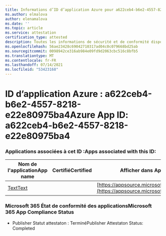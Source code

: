 ```yaml
---
title: Informations d’ID d’application Azure pour a622ceb4-b6e2-4557-8218-e22e80975ba4
ms.author: elmalova
author: elenamalova
ms.date: ''
ms.topic: article
ms.service: attestation
certification_type: attested
description: Toutes les informations de sécurité et de conformité disponibles pour a622ceb4-b6e2-4557-8218-e22e80975ba4.
ms.openlocfilehash: 56ae23428c69042710317ad04c0c079668bd25ab
ms.sourcegitcommit: 0098942ce316ab984e09fd9d2063cbc516c8bfb5
ms.translationtype: MT
ms.contentlocale: fr-FR
ms.lasthandoff: 07/14/2021
ms.locfileid: "53423168"
---
```

# <a name="azure-app-id-a622ceb4-b6e2-4557-8218-e22e80975ba4"></a><span data-ttu-id="9b78f-103">ID d’application Azure : a622ceb4-b6e2-4557-8218-e22e80975ba4</span><span class="sxs-lookup"><span data-stu-id="9b78f-103">Azure App ID: a622ceb4-b6e2-4557-8218-e22e80975ba4</span></span>


### <a name="apps-associated-with-this-id"></a><span data-ttu-id="9b78f-104">Applications associées à cet ID :</span><span class="sxs-lookup"><span data-stu-id="9b78f-104">Apps associated with this ID:</span></span>
| <span data-ttu-id="9b78f-105">**Nom de l'application**</span><span class="sxs-lookup"><span data-stu-id="9b78f-105">**App name**</span></span> | <span data-ttu-id="9b78f-106">**Certifié**</span><span class="sxs-lookup"><span data-stu-id="9b78f-106">**Certified**</span></span> | <span data-ttu-id="9b78f-107">**Afficher dans AppSource**</span><span class="sxs-lookup"><span data-stu-id="9b78f-107">**View in AppSource**</span></span> |
|-|-|-|
| [<span data-ttu-id="9b78f-108">Text</span><span class="sxs-lookup"><span data-stu-id="9b78f-108">Text</span></span>](https://docs.microsoft.com/en-us/microsoft-365-app-certification/forward/WA200000383) |  | [https://appsource.microsoft.com/product/office/WA200000383](https://appsource.microsoft.com/product/office/WA200000383) |

### <a name="microsoft-365-app-compliance-status"></a><span data-ttu-id="9b78f-109">Microsoft 365 État de conformité des applications</span><span class="sxs-lookup"><span data-stu-id="9b78f-109">Microsoft 365 App Compliance Status</span></span>
- <span data-ttu-id="9b78f-110">Publisher Statut attestaton : Terminé</span><span class="sxs-lookup"><span data-stu-id="9b78f-110">Publisher Attestaton Status: Completed</span></span>
